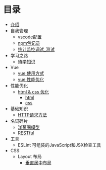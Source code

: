 # 目录

* [介绍](README.md)
* 自我管理
  * [vscode配置](./docs/selfManagement/vscode配置.md)
  * [npm包记录](./docs/selfManagement/npm包列表.md)
  * [统计监控调试_测试](./docs/selfManagement/统计_监控_调试_测试.md)
* 学习之路
  * [待学知识](./docs/learn/待学知识.md)
* Vue
  * [vue 使用方式](./docs/vue/vue_use.md)
  * [vue 性能优化](./docs/vue/vue_opz.md)
* 性能优化
  * [html & css 优化](./docs/performance/html_css.md)
    * [html](./docs/performance/html_css.md#html)
    * [css](./docs/performance/html_css.md#css)
* 基础知识
  * [HTTP请求方法](./docs/word/01_http_method.md)
* 名词碎片
  * [洋葱圈模型](./docs/word/01_ycq.md)
  * [RESTful](./docs/word/02_RESTful.md)
* 工具
  * ESLint 可组装的JavaScript和JSX检查工具
* CSS
  * Layout 布局
    * [垂直居中布局](./docs/css/layout/center/index.html)
